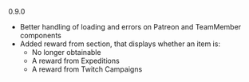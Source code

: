 0.9.0

- Better handling of loading and errors on Patreon and TeamMember components
- Added reward from section, that displays whether an item is:
    - No longer obtainable
    - A reward from Expeditions
    - A reward from Twitch Campaigns